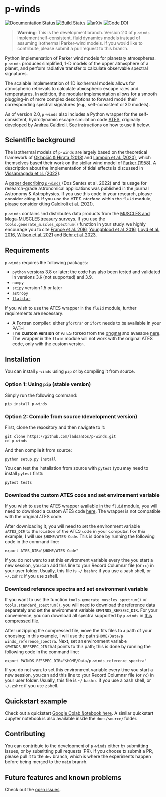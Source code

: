# p-winds

[![Documentation Status](https://readthedocs.org/projects/p-winds/badge/?version=latest)](https://p-winds.readthedocs.io/en/latest/?badge=latest) [![Build Status](https://travis-ci.com/ladsantos/p-winds.svg?branch=main)](https://travis-ci.com/github/ladsantos/p-winds)  [![arXiv](https://img.shields.io/badge/arXiv-2111.11370-b31b1b.svg)](https://arxiv.org/abs/2111.11370)
 [![Code DOI](https://zenodo.org/badge/DOI/10.5281/zenodo.4551621.svg)](https://doi.org/10.5281/zenodo.4551621)

> **Warning**: This is the development branch. Version 2.0 of `p-winds` implement self-consistent, fluid dynamics models instead of assuming isothermal Parker-wind models. If you would like to contribute, please submit a pull request to this branch.

Python implementation of Parker wind models for planetary atmospheres. `p-winds` produces simplified, 1-D models of the upper atmosphere of a planet, and perform radiative transfer to calculate observable spectral signatures. 

The scalable implementation of 1D isothermal models allows for atmospheric retrievals to calculate atmospheric escape rates and temperatures. In addition, the modular implementation allows for a smooth plugging-in of more complex descriptions to forward model their corresponding spectral signatures (e.g., self-consistent or 3D models).

As of version 2.0, `p-winds` also includes a Python wrapper for the self-consistent, hydrodynamic escape simulation code [ATES](https://github.com/AndreaCaldiroli/ATES-Code), originally developed by [Andrea Caldiroli](https://github.com/AndreaCaldiroli). See instructions on how to use it below.

Scientific background
---------------------
The isothermal models of `p-winds` are largely based on the theoretical framework of [Oklopčić & Hirata (2018)](https://ui.adsabs.harvard.edu/abs/2018ApJ...855L..11O/abstract) and [Lampón et al. (2020)](https://ui.adsabs.harvard.edu/abs/2020A%26A...636A..13L/abstract), which themselves based their work on the stellar wind model of [Parker (1958)](https://ui.adsabs.harvard.edu/abs/1958ApJ...128..664P/abstract). A description about the implementation of tidal effects is discussed in [Vissapragada et al. (2022)](https://ui.adsabs.harvard.edu/abs/2022AJ....164..234V/abstract).

A [paper describing `p-winds`](https://ui.adsabs.harvard.edu/abs/2022A%26A...659A..62D/abstract) (Dos Santos et al. 2022) and its usage for research-grade astronomical applications was published in the journal Astronomy & Astrophysics. If you use this code in your research, please consider citing it. If you use the ATES interface within the `fluid` module, please consider citing [Caldiroli et al. (2021)](https://ui.adsabs.harvard.edu/abs/2021A%26A...655A..30C/abstract).

`p-winds` contains and distributes data products from the [MUSCLES and Mega-MUSCLES treasury surveys](https://archive.stsci.edu/prepds/muscles/). If you use the `tools.generate_muscles_spectrum()` function in your study, we highly encourage you to cite [France et al. 2016](http://adsabs.harvard.edu/abs/2016ApJ...820...89F), [Youngblood et al. 2016](http://adsabs.harvard.edu/abs/2016arXiv160401032Y), [Loyd et al. 2016](http://adsabs.harvard.edu/abs/2016arXiv160404776P), [Wilson et al. 2021](https://ui.adsabs.harvard.edu/abs/2021ApJ...911...18W/abstract) and [Behr et al. 2023](https://ui.adsabs.harvard.edu/abs/2023AJ....166...35B/abstract).

Requirements
------------

`p-winds` requires the following packages:

* `python` versions 3.8 or later; the code has also been tested and validated in versions 3.6 (not supported) and 3.9.
* `numpy`
* `scipy` version 1.5 or later
* `astropy`
* [`flatstar`](https://github.com/ladsantos/flatstar)

If you wish to use the ATES wrapper in the `fluid` module, further requirements are necessary:
* A Fortran compiler: either `gfortran` or `ifort` needs to be available in your PATH
* The **custom version** of ATES forked from the [original](https://github.com/AndreaCaldiroli/ATES-Code) and available [here](https://github.com/ladsantos/ATES-Code/releases). The wrapper in the `fluid` module will not work with the original ATES code, only with the custom version.

Installation
------------

You can install `p-winds` using `pip` or by compiling it from source.

### Option 1: Using `pip` (stable version)

Simply run the following command:
```angular2html
pip install p-winds
```

### Option 2: Compile from source (development version)

First, clone the repository and then navigate to it:
```angular2html
git clone https://github.com/ladsantos/p-winds.git
cd p-winds
```

And then compile it from source:
```angular2html
python setup.py install
```

You can test the installation from source with ``pytest`` (you may need to
install ``pytest`` first):
```angular2html
pytest tests
```

### Download the custom ATES code and set environment variable

If you wish to use the ATES wrapper available in the `fluid` module, you will need to download a custom ATES code [here](https://github.com/ladsantos/ATES-Code/releases). The wrapper is not compatible with the original ATES code.

After downloading it, you will need to set the environment variable `$ATES_DIR` to the location of the ATES code in your computer. For this example, I will use `$HOME/ATES-Code`. This is done by running the following code in the command line:

```angular2html
export ATES_DIR="$HOME/ATES-Code"
```

If you do not want to set this environment variable every time you start a new session, you can add this line to your Record Columnar file (or `rc`) in your user folder. Usually, this file is `~/.bashrc` if you use a bash shell, or `~/.zshrc` if you use zshell.

### Download reference spectra and set environment variable

If you want to use the function `tools.generate_muscles_spectrum()` or `tools.standard_spectrum()`, you will need to download the reference data separately and set the environment variable `$PWINDS_REFSPEC_DIR`. For your convenience, you can download all spectra supported by `p-winds` in [this compressed file](https://stsci.box.com/s/0sz1grsc9jo0z7we4htos0fr4gcs13ks).

After unzipping the compressed file, move the fits files to a path of your choosing; in this example, I will use the path `$HOME/Data/p-winds_reference_spectra`. Next, set an environment variable `$PWINDS_REFSPEC_DIR` that points to this path; this is done by running the following code in the command line:

```angular2html
export PWINDS_REFSPEC_DIR="$HOME/Data/p-winds_reference_spectra"
```

If you do not want to set this environment variable every time you start a new session, you can add this line to your Record Columnar file (or `rc`) in your user folder. Usually, this file is `~/.bashrc` if you use a bash shell, or `~/.zshrc` if you use zshell. 

Quickstart example
------------------
Check out a quickstart [Google Colab Notebook here](https://colab.research.google.com/drive/1mTh6_YEgCRl6DAKqnmRp2XMOW8CTCvm7?usp=sharing). A similar quickstart Jupyter notebook is also available inside the `docs/source/` folder.

Contributing
------------
You can contribute to the development of ``p-winds`` either by submitting issues, or by submitting pull requests (PR). If you choose to submit a PR, please pull it to the ``dev`` branch, which is where the experiments happen before being merged to the ``main`` branch.

Future features and known problems
--------
Check out the [open issues](https://github.com/ladsantos/p-winds/issues).
